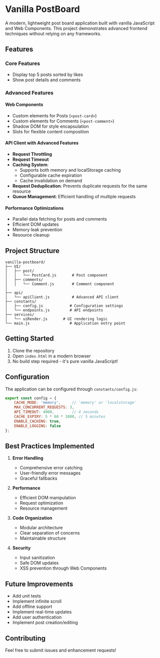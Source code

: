 # Vanilla PostBoard

A modern, lightweight post board application built with vanilla JavaScript and Web Components.
 This project demonstrates advanced frontend techniques without relying on any frameworks.

## Features

### Core Features
- Display top 5 posts sorted by likes
- Show post details and comments

### Advanced Features

#### Web Components
- Custom elements for Posts (`<post-card>`)
- Custom elements for Comments (`<post-comment>`)
- Shadow DOM for style encapsulation
- Slots for flexible content composition

#### API Client with Advanced Features
- **Request Throttling**
- **Request Timeout**
- **Caching System**: 
  - Supports both memory and localStorage caching
  - Configurable cache expiration
  - Cache invalidation on demand
- **Request Deduplication**: Prevents duplicate requests for the same resource
- **Queue Management**: Efficient handling of multiple requests

#### Performance Optimizations
- Parallel data fetching for posts and comments
- Efficient DOM updates
- Memory leak prevention
- Resource cleanup

## Project Structure

```
vanilla-postboard/
├── UI/
│   ├── post/
│   │   └── PostCard.js       # Post component
│   ├── comments/
│   │   └── Comment.js        # Comment component
│            
├── api/
│   └── apiClient.js          # Advanced API client
├── constants/
│   ├── config.js            # Configuration settings
│   └── endpoints.js         # API endpoints
├── services/
│   └── uiRender.js       # UI rendering logic
└── main.js                  # Application entry point
```

## Getting Started

1. Clone the repository
2. Open `index.html` in a modern browser
3. No build step required - it's pure vanilla JavaScript!

## Configuration

The application can be configured through `constants/config.js`:

```javascript
export const config = {
    CACHE_MODE: 'memory',     // 'memory' or 'localstorage'
    MAX_CONCURRENT_REQUESTS: 3,
    API_TIMEOUT: 4000,        // 4 seconds
    CACHE_EXPIRY: 5 * 60 * 1000, // 5 minutes
    ENABLE_CACHING: true,
    ENABLE_LOGGING: false
};
```

## Best Practices Implemented

1. **Error Handling**
   - Comprehensive error catching
   - User-friendly error messages
   - Graceful fallbacks

2. **Performance**
   - Efficient DOM manipulation
   - Request optimization
   - Resource management

3. **Code Organization**
   - Modular architecture
   - Clear separation of concerns
   - Maintainable structure

4. **Security**
   - Input sanitization
   - Safe DOM updates
   - XSS prevention through Web Components


## Future Improvements

- Add unit tests
- Implement infinite scroll
- Add offline support
- Implement real-time updates
- Add user authentication
- Implement post creation/editing

## Contributing

Feel free to submit issues and enhancement requests! 